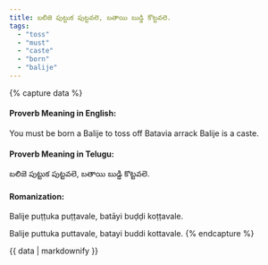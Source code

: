 ```yaml
---
title: బలిజె పుట్టుక పుట్టవలె, బతాయి బుడ్డి కొట్టవలె.
tags:
  - "toss"
  - "must"
  - "caste"
  - "born"
  - "balije"
---
```


{% capture data %}
#### Proverb Meaning in English:
You must be born a Balije to toss off Batavia arrack
Balije is a caste.

#### Proverb Meaning in Telugu:
బలిజె పుట్టుక పుట్టవలె, బతాయి బుడ్డి కొట్టవలె.

#### Romanization:
Balije puṭṭuka puṭṭavale, batāyi buḍḍi koṭṭavale.

Balije puttuka puttavale, batayi buddi kottavale.
{% endcapture %}

{{ data | markdownify }}

